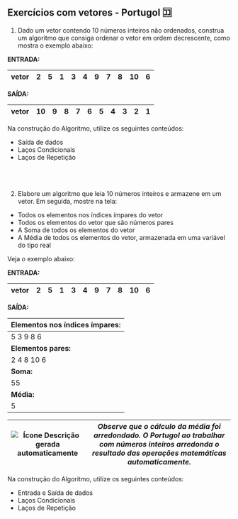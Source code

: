 ## Exercícios com vetores - Portugol :koko:

1. Dado um vetor contendo 10 números inteiros não ordenados, construa um algoritmo que consiga ordenar o vetor em ordem decrescente, como mostra o exemplo abaixo:

**ENTRADA:**

| **vetor** | 2    | 5    | 1    | 3    | 4    | 9    | 7    | 8    | 10   | 6    |
| --------- | ---- | ---- | ---- | ---- | ---- | ---- | ---- | ---- | ---- | ---- |

**SAÍDA:**

| **vetor** | 10   | 9    | 8    | 7    | 6    | 5    | 4    | 3    | 2    | 1    |
| --------- | ---- | ---- | ---- | ---- | ---- | ---- | ---- | ---- | ---- | ---- |



Na construção do Algoritmo, utilize os seguintes conteúdos:

- Saída de dados
- Laços Condicionais
- Laços de Repetição
<br><br><br><br>


2. Elabore um algoritmo que leia 10 números inteiros e armazene em um vetor. Em seguida, mostre na tela:

- Todos os elementos nos índices ímpares do vetor 
- Todos os elementos do vetor que são números pares
- A Soma de todos os elementos do vetor
- A Média de todos os elementos do vetor, armazenada em uma variável do tipo real

Veja o exemplo abaixo:

**ENTRADA:**

| **vetor** | 2    | 5    | 1    | 3    | 4    | 9    | 7    | 8    | 10   | 6    |
| --------- | ---- | ---- | ---- | ---- | ---- | ---- | ---- | ---- | ---- | ---- |

**SAÍDA:**

| **Elementos nos índices ímpares:** |
| ---------------------------------- |
| 5 3 9 8 6                          |
| **Elementos pares:**               |
| 2 4 8 10 6                         |
| **Soma:**                          |
| 55                                 |
| **Média:**                         |
| 5                                  |

| ![Ícone  Descrição gerada automaticamente](https://lh5.googleusercontent.com/iU6aLkM-DO8LR_p6op9VUpruPtegYfBBBE1vMfbu83wmdmJSau4UOnYp591W1DckJX-pwMe2BGhr7Plzd9gEsj0_q17JdUgaUT2Ngl3LRTKGr38vruVjXBPEthmrLR4rlTsKcIUbIsckI5Q0TIij3A) | *Observe que o cálculo da média foi arredondado. O Portugol ao trabalhar com números inteiros arredonda o resultado das operações matemáticas automaticamente.* |
| ------------------------------------------------------------ | ------------------------------------------------------------ |

Na construção do Algoritmo, utilize os seguintes conteúdos:

- Entrada e Saída de dados
- Laços Condicionais
- Laços de Repetição
